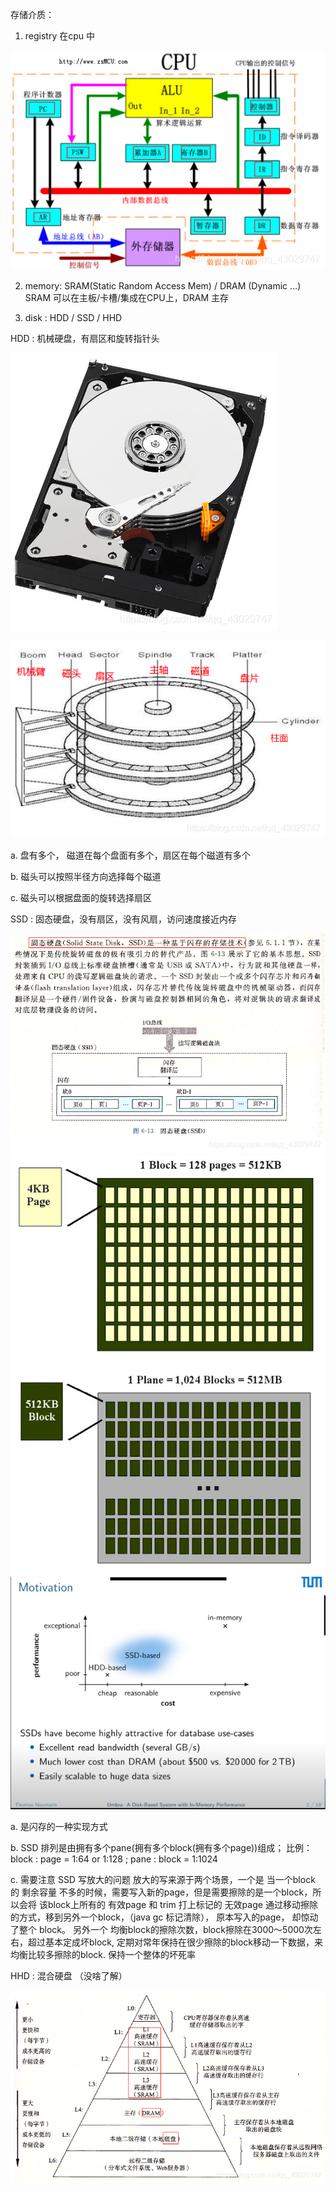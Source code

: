 存储介质：
1. registry 在cpu 中

![img_1.png](img_1.png)

2. memory:  SRAM(Static Random Access Mem) / DRAM (Dynamic ...)
   SRAM 可以在主板/卡槽/集成在CPU上，DRAM 主存

3. disk : HDD / SSD / HHD


HDD : 机械硬盘，有扇区和旋转指针头

![img_2.png](img_2.png)

![img_3.png](img_3.png)

a. 盘有多个， 磁道在每个盘面有多个，扇区在每个磁道有多个

b. 磁头可以按照半径方向选择每个磁道

c. 磁头可以根据盘面的旋转选择扇区 

SSD : 固态硬盘，没有扇区，没有风扇，访问速度接近内存

![img_5.png](img_5.png)
![img_7.png](img_7.png)
![img_8.png](img_8.png)
![img_4.png](img_4.png)

a. 是闪存的一种实现方式

b. SSD 排列是由拥有多个pane(拥有多个block(拥有多个page))组成；
比例： block : page = 1:64 or 1:128 ; pane : block = 1:1024

c. 需要注意 SSD 写放大的问题
放大的写来源于两个场景，一个是 当一个block 的 剩余容量 不多的时候，需要写入新的page，但是需要擦除的是一个block，所以会将
该block上所有的 有效page 和 trim 打上标记的 无效page 通过移动擦除的方式，移到另外一个block，（java gc 标记清除），
原本写入的page， 却惊动了整个 block。 另外一个 均衡block的擦除次数，block擦除在3000～5000次左右，超过基本定成坏block,
定期对常年保持在很少擦除的block移动一下数据，来均衡比较多擦除的block. 保持一个整体的坏死率

HHD : 混合硬盘 （没啥了解）

![img.png](img.png)
